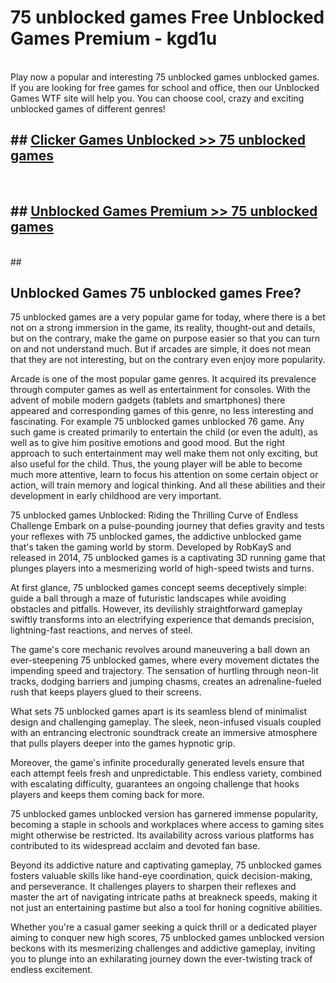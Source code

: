 # 75 unblocked games  Free Unblocked Games Premium - kgd1u <br>
<br>
Play now a popular and interesting 75 unblocked games unblocked games. If you are looking for free games for school and office, then our Unblocked Games WTF site will help you. You can choose cool, crazy and exciting unblocked games of different genres!


## ##  [Clicker Games Unblocked >> 75 unblocked games](http://freeplayer.one?title=75_unblocked_games&ref=UGames)
  <br>

##  ## [Unblocked Games Premium >> 75 unblocked games](http://freeplayer.one?title=75_unblocked_games&ref=UGames)
  <br>
  ##



## Unblocked Games 75 unblocked games Free?

75 unblocked games are a very popular game for today, where there is a bet not on a strong immersion in the game, its reality, thought-out and details, but on the contrary, make the game on purpose easier so that you can turn on and not understand much. But if arcades are simple, it does not mean that they are not interesting, but on the contrary even enjoy more popularity.

Arcade is one of the most popular game genres. It acquired its prevalence through computer games as well as entertainment for consoles. With the advent of mobile modern gadgets (tablets and smartphones) there appeared and corresponding games of this genre, no less interesting and fascinating. For example 75 unblocked games unblocked 76 game. Any such game is created primarily to entertain the child (or even the adult), as well as to give him positive emotions and good mood. But the right approach to such entertainment may well make them not only exciting, but also useful for the child. Thus, the young player will be able to become much more attentive, learn to focus his attention on some certain object or action, will train memory and logical thinking. And all these abilities and their development in early childhood are very important.

75 unblocked games Unblocked: Riding the Thrilling Curve of Endless Challenge
Embark on a pulse-pounding journey that defies gravity and tests your reflexes with 75 unblocked games, the addictive unblocked game that's taken the gaming world by storm. Developed by RobKayS and released in 2014, 75 unblocked games is a captivating 3D running game that plunges players into a mesmerizing world of high-speed twists and turns.

At first glance, 75 unblocked games concept seems deceptively simple: guide a ball through a maze of futuristic landscapes while avoiding obstacles and pitfalls. However, its devilishly straightforward gameplay swiftly transforms into an electrifying experience that demands precision, lightning-fast reactions, and nerves of steel.

The game's core mechanic revolves around maneuvering a ball down an ever-steepening 75 unblocked games, where every movement dictates the impending speed and trajectory. The sensation of hurtling through neon-lit tracks, dodging barriers and jumping chasms, creates an adrenaline-fueled rush that keeps players glued to their screens.

What sets 75 unblocked games apart is its seamless blend of minimalist design and challenging gameplay. The sleek, neon-infused visuals coupled with an entrancing electronic soundtrack create an immersive atmosphere that pulls players deeper into the games hypnotic grip.

Moreover, the game's infinite procedurally generated levels ensure that each attempt feels fresh and unpredictable. This endless variety, combined with escalating difficulty, guarantees an ongoing challenge that hooks players and keeps them coming back for more.

75 unblocked games unblocked version has garnered immense popularity, becoming a staple in schools and workplaces where access to gaming sites might otherwise be restricted. Its availability across various platforms has contributed to its widespread acclaim and devoted fan base.

Beyond its addictive nature and captivating gameplay, 75 unblocked games fosters valuable skills like hand-eye coordination, quick decision-making, and perseverance. It challenges players to sharpen their reflexes and master the art of navigating intricate paths at breakneck speeds, making it not just an entertaining pastime but also a tool for honing cognitive abilities.

Whether you're a casual gamer seeking a quick thrill or a dedicated player aiming to conquer new high scores, 75 unblocked games unblocked version beckons with its mesmerizing challenges and addictive gameplay, inviting you to plunge into an exhilarating journey down the ever-twisting track of endless excitement.